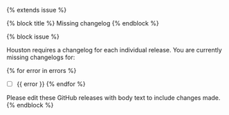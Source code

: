{% extends issue %}

{% block title %}
Missing changelog
{% endblock %}

{% block issue %}

Houston requires a changelog for each individual release.
You are currently missing changelogs for:

{% for error in errors %}
- [ ] {{ error }}
{% endfor %}

Please edit these GitHub releases with body text to include changes made.
{% endblock %}
